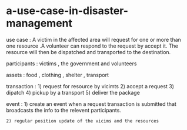 # a-use-case-in-disaster-management

use case : A victim in the affected area will request for one or more than one resource .A volunteer can respond to the request by accept it. The resource will then be dispatched and transported to the destination.



participants : victims , the government and volunteers

assets : food , clothing , shelter , transport

transaction : 1) request for resource by vicimts
	      2) accept a request
	      3) dipatch
	      4) pickup by a transport
	      5) deliver the package
	      

event : 1) create an event when a request transaction is submitted that broadcasts the info to the 		   relevent participants.

	2) regular position update of the vicims and the resources

